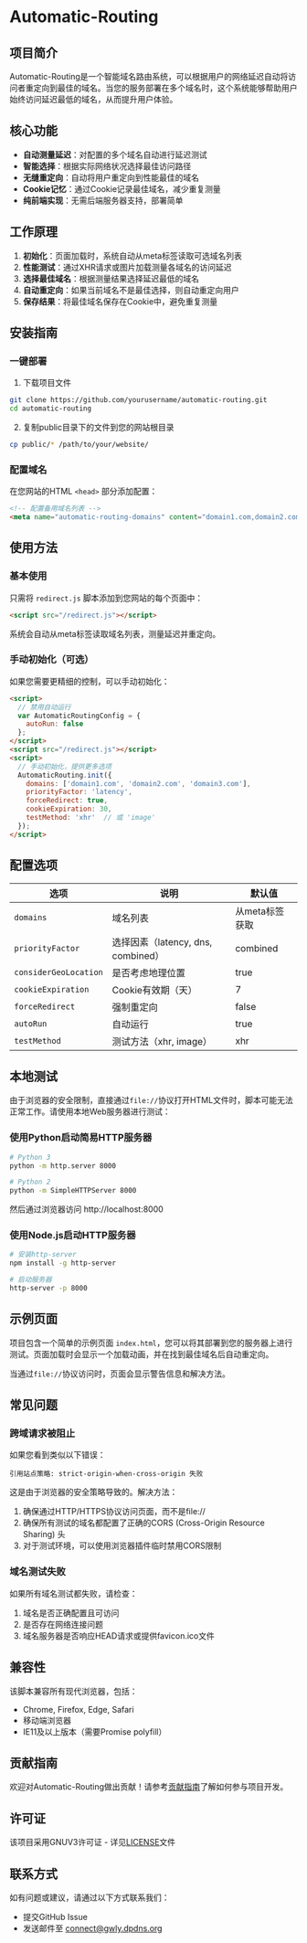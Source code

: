 # Automatic-Routing

## 项目简介

Automatic-Routing是一个智能域名路由系统，可以根据用户的网络延迟自动将访问者重定向到最佳的域名。当您的服务部署在多个域名时，这个系统能够帮助用户始终访问延迟最低的域名，从而提升用户体验。

## 核心功能

- **自动测量延迟**：对配置的多个域名自动进行延迟测试
- **智能选择**：根据实际网络状况选择最佳访问路径
- **无缝重定向**：自动将用户重定向到性能最佳的域名
- **Cookie记忆**：通过Cookie记录最佳域名，减少重复测量
- **纯前端实现**：无需后端服务器支持，部署简单

## 工作原理

1. **初始化**：页面加载时，系统自动从meta标签读取可选域名列表
2. **性能测试**：通过XHR请求或图片加载测量各域名的访问延迟
3. **选择最佳域名**：根据测量结果选择延迟最低的域名
4. **自动重定向**：如果当前域名不是最佳选择，则自动重定向用户
5. **保存结果**：将最佳域名保存在Cookie中，避免重复测量

## 安装指南

### 一键部署

1. 下载项目文件
```bash
git clone https://github.com/yourusername/automatic-routing.git
cd automatic-routing
```

2. 复制public目录下的文件到您的网站根目录
```bash
cp public/* /path/to/your/website/
```

### 配置域名

在您网站的HTML `<head>` 部分添加配置：

```html
<!-- 配置备用域名列表 -->
<meta name="automatic-routing-domains" content="domain1.com,domain2.com,domain3.com">
```

## 使用方法

### 基本使用

只需将 `redirect.js` 脚本添加到您网站的每个页面中：

```html
<script src="/redirect.js"></script>
```

系统会自动从meta标签读取域名列表，测量延迟并重定向。

### 手动初始化（可选）

如果您需要更精细的控制，可以手动初始化：

```html
<script>
  // 禁用自动运行
  var AutomaticRoutingConfig = {
    autoRun: false
  };
</script>
<script src="/redirect.js"></script>
<script>
  // 手动初始化，提供更多选项
  AutomaticRouting.init({
    domains: ['domain1.com', 'domain2.com', 'domain3.com'],
    priorityFactor: 'latency',
    forceRedirect: true,
    cookieExpiration: 30,
    testMethod: 'xhr'  // 或 'image'
  });
</script>
```

## 配置选项

| 选项 | 说明 | 默认值 |
|------|------|--------|
| `domains` | 域名列表 | 从meta标签获取 |
| `priorityFactor` | 选择因素（latency, dns, combined） | combined |
| `considerGeoLocation` | 是否考虑地理位置 | true |
| `cookieExpiration` | Cookie有效期（天） | 7 |
| `forceRedirect` | 强制重定向 | false |
| `autoRun` | 自动运行 | true |
| `testMethod` | 测试方法（xhr, image） | xhr |

## 本地测试

由于浏览器的安全限制，直接通过`file://`协议打开HTML文件时，脚本可能无法正常工作。请使用本地Web服务器进行测试：

### 使用Python启动简易HTTP服务器

```bash
# Python 3
python -m http.server 8000

# Python 2
python -m SimpleHTTPServer 8000
```

然后通过浏览器访问 http://localhost:8000

### 使用Node.js启动HTTP服务器

```bash
# 安装http-server
npm install -g http-server

# 启动服务器
http-server -p 8000
```

## 示例页面

项目包含一个简单的示例页面 `index.html`，您可以将其部署到您的服务器上进行测试。页面加载时会显示一个加载动画，并在找到最佳域名后自动重定向。

当通过`file://`协议访问时，页面会显示警告信息和解决方法。

## 常见问题

### 跨域请求被阻止

如果您看到类似以下错误：

```
引用站点策略: strict-origin-when-cross-origin 失败
```

这是由于浏览器的安全策略导致的。解决方法：

1. 确保通过HTTP/HTTPS协议访问页面，而不是file://
2. 确保所有测试的域名都配置了正确的CORS (Cross-Origin Resource Sharing) 头
3. 对于测试环境，可以使用浏览器插件临时禁用CORS限制

### 域名测试失败

如果所有域名测试都失败，请检查：

1. 域名是否正确配置且可访问
2. 是否存在网络连接问题
3. 域名服务器是否响应HEAD请求或提供favicon.ico文件

## 兼容性

该脚本兼容所有现代浏览器，包括：
- Chrome, Firefox, Edge, Safari
- 移动端浏览器
- IE11及以上版本（需要Promise polyfill）

## 贡献指南

欢迎对Automatic-Routing做出贡献！请参考[贡献指南](CONTRIBUTING.md)了解如何参与项目开发。

## 许可证

该项目采用GNUV3许可证 - 详见[LICENSE](LICENSE)文件

## 联系方式

如有问题或建议，请通过以下方式联系我们：
- 提交GitHub Issue
- 发送邮件至 connect@gwly.dpdns.org